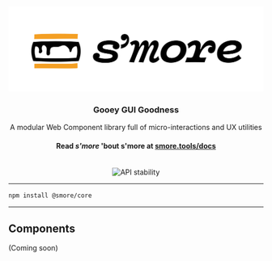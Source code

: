 <div align="center">
    <img src="/assets/smore-logo.svg?sanitize=true" alt="s'more"/>
</div>
<h3 align="center">Gooey GUI Goodness</h3>
<p align="center">A modular Web Component library full of micro-interactions and UX utilities</p>
<h4 align="center">Read <em>s'more</em> 'bout s'more at <a href="https://smore.tools/docs">smore.tools/docs</a></h4>

<br />

<div align="center">
  <a align = href="https://nodejs.org/api/documentation.html#documentation_stability_index">
    <img src="https://img.shields.io/badge/stability-experimental-orange.svg?style=flat-square"
      alt="API stability" />
  </a>
</div>

---

```bash
npm install @smore/core
```

---

## Components

(Coming soon)
<!-- #### [`smore-async-content`](./packages/async-content)
#### [`smore-counter`](./packages/counter) -->
